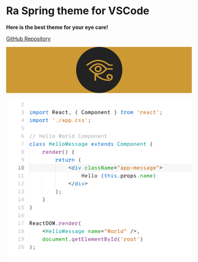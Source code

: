 # Ra Spring theme for VSCode

**Here is the best theme for your eye care!**

[GitHub Repository](https://github.com/rahmanyerli/ra-spring)

![banner](./images/ra-banner.png)

![code](./images/code.png)
